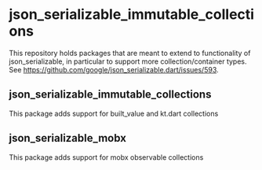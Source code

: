 # json_serializable_immutable_collections

This repository holds packages that are meant to extend to functionality of json_serializable, in particular to support more collection/container types.
See https://github.com/google/json_serializable.dart/issues/593.

## json_serializable_immutable_collections

This package adds support for built_value and kt.dart collections

## json_serializable_mobx

This package adds support for mobx observable collections
